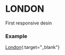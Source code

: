 # LONDON
First responsive desin
### Example
[London](https://gotravelgo.000webhostapp.com/uk/){:target="_blank"}
